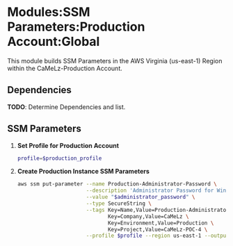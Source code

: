 # Modules:SSM Parameters:Production Account:Global

This module builds SSM Parameters in the AWS Virginia (us-east-1) Region within the
CaMeLz-Production Account.

## Dependencies

**TODO**: Determine Dependencies and list.

## SSM Parameters

1. **Set Profile for Production Account**

    ```bash
    profile=$production_profile
    ```

1. **Create Production Instance SSM Parameters**

    ```bash
    aws ssm put-parameter --name Production-Administrator-Password \
                          --description 'Administrator Password for Windows Instances' \
                          --value "$administrator_password" \
                          --type SecureString \
                          --tags Key=Name,Value=Production-Administrator-Password \
                                 Key=Company,Value=CaMeLz \
                                 Key=Environment,Value=Production \
                                 Key=Project,Value=CaMeLz-POC-4 \
                          --profile $profile --region us-east-1 --output text
    ```
